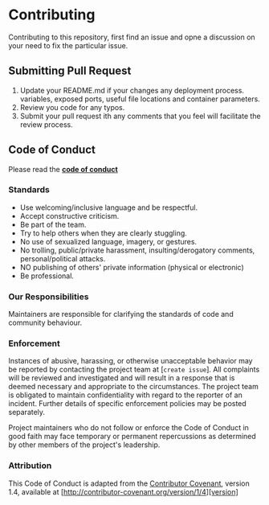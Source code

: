# Contributing

 Contributing to this repository, first find an issue and opne a discussion on your need to fix the particular issue.
 


## Submitting Pull Request

1. Update your README.md if your changes any deployment process.
   variables, exposed ports, useful file locations and container parameters.
2. Review you code for any typos.
3. Submit your pull request ith any comments that you feel will facilitate the review process. 

## Code of Conduct
Please read the [**code of conduct**](https://github.com/hcuffy/testing-data/blob/master/CODE_OF_CONDUCT.md)

###  Standards

* Use welcoming/inclusive language and be respectful.
* Accept constructive criticism.
* Be part of the team.
* Try to help others when they are clearly stuggling.
* No use of sexualized language, imagery, or gestures.
* No trolling, public/private harassment, insulting/derogatory comments, personal/political attacks.
* NO publishing of others' private information (physical or electronic)
* Be professional.

### Our Responsibilities

Maintainers are responsible for clarifying the standards of code and community behaviour.


### Enforcement

Instances of abusive, harassing, or otherwise unacceptable behavior may be
reported by contacting the project team at [`create issue`]. All
complaints will be reviewed and investigated and will result in a response that
is deemed necessary and appropriate to the circumstances. The project team is
obligated to maintain confidentiality with regard to the reporter of an incident.
Further details of specific enforcement policies may be posted separately.

Project maintainers who do not follow or enforce the Code of Conduct in good
faith may face temporary or permanent repercussions as determined by other
members of the project's leadership.

### Attribution

This Code of Conduct is adapted from the [Contributor Covenant][homepage], version 1.4,
available at [http://contributor-covenant.org/version/1/4][version]

[homepage]: http://contributor-covenant.org
[version]: http://contributor-covenant.org/version/1/4/
